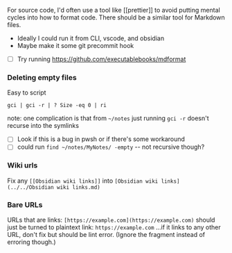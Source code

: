 For source code, I'd often use a tool like [[prettier]] to avoid putting mental cycles into how to format code.
There should be a similar tool for Markdown files. 

- Ideally I could run it from CLI, vscode, and obsidian
- Maybe make it some git precommit hook 

- [ ] Try running https://github.com/executablebooks/mdformat

### Deleting empty files
Easy to script
```pwsh
gci | gci -r | ? Size -eq 0 | ri
```

note: one complication is that from `~/notes` just running `gci -r`  doesn't recurse into the symlinks
- [ ] Look if this is a bug in pwsh or if there's some workaround
- [ ] could run `find ~/notes/MyNotes/ -empty` -- not recursive though?
### Wiki urls
Fix any `[[Obsidian wiki links]]` into `[Obsidian wiki links](../../Obsidian wiki links.md)`

### Bare URLs
URLs that are links: `[https://example.com](https://example.com)` should just be turned to plaintext link: `https://example.com`
...if it links to any other URL, don't fix but should be lint error. (Ignore the fragment instead of erroring though.)

